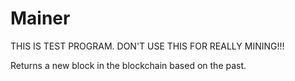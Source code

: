# Mainer
THIS IS TEST PROGRAM. DON'T USE THIS FOR REALLY MINING!!!

Returns a new block in the blockchain based on the past.

